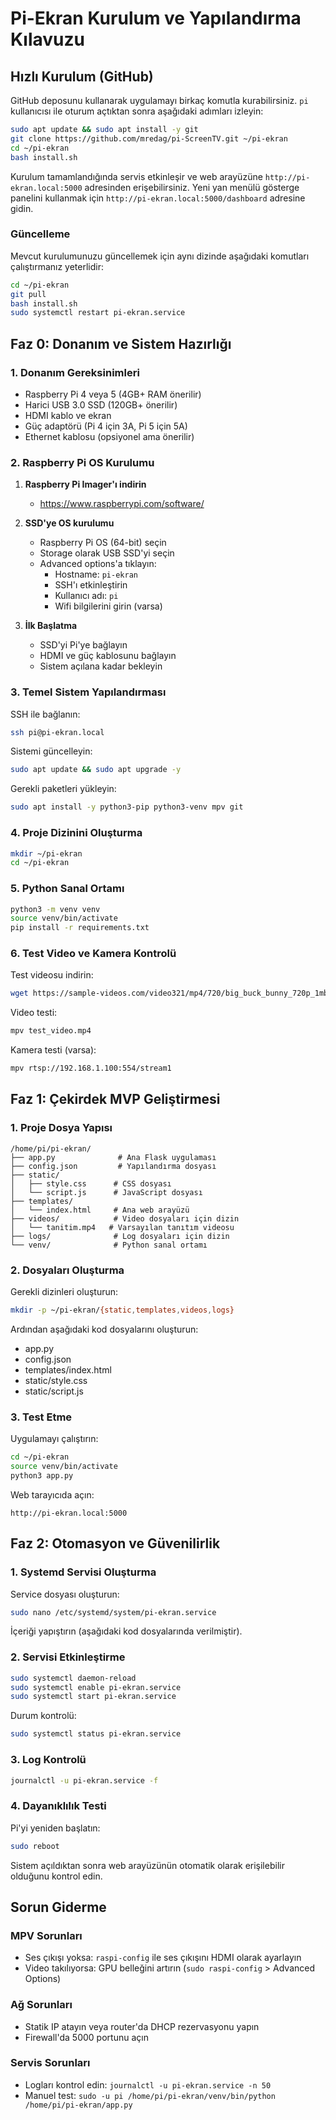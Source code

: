 # Pi-Ekran Kurulum ve Yapılandırma Kılavuzu

## Hızlı Kurulum (GitHub)

GitHub deposunu kullanarak uygulamayı birkaç komutla kurabilirsiniz. `pi` kullanıcısı ile oturum açtıktan sonra aşağıdaki adımları izleyin:

```bash
sudo apt update && sudo apt install -y git
git clone https://github.com/mredag/pi-ScreenTV.git ~/pi-ekran
cd ~/pi-ekran
bash install.sh
```

Kurulum tamamlandığında servis etkinleşir ve web arayüzüne `http://pi-ekran.local:5000` adresinden erişebilirsiniz.
Yeni yan menülü gösterge panelini kullanmak için `http://pi-ekran.local:5000/dashboard` adresine gidin.

### Güncelleme

Mevcut kurulumunuzu güncellemek için aynı dizinde aşağıdaki komutları çalıştırmanız yeterlidir:

```bash
cd ~/pi-ekran
git pull
bash install.sh
sudo systemctl restart pi-ekran.service
```

## Faz 0: Donanım ve Sistem Hazırlığı

### 1. Donanım Gereksinimleri
- Raspberry Pi 4 veya 5 (4GB+ RAM önerilir)
- Harici USB 3.0 SSD (120GB+ önerilir)
- HDMI kablo ve ekran
- Güç adaptörü (Pi 4 için 3A, Pi 5 için 5A)
- Ethernet kablosu (opsiyonel ama önerilir)

### 2. Raspberry Pi OS Kurulumu

1. **Raspberry Pi Imager'ı indirin**
   - https://www.raspberrypi.com/software/

2. **SSD'ye OS kurulumu**
   - Raspberry Pi OS (64-bit) seçin
   - Storage olarak USB SSD'yi seçin
   - Advanced options'a tıklayın:
     - Hostname: `pi-ekran`
     - SSH'ı etkinleştirin
     - Kullanıcı adı: `pi`
     - Wifi bilgilerini girin (varsa)

3. **İlk Başlatma**
   - SSD'yi Pi'ye bağlayın
   - HDMI ve güç kablosunu bağlayın
   - Sistem açılana kadar bekleyin

### 3. Temel Sistem Yapılandırması

SSH ile bağlanın:
```bash
ssh pi@pi-ekran.local
```

Sistemi güncelleyin:
```bash
sudo apt update && sudo apt upgrade -y
```

Gerekli paketleri yükleyin:
```bash
sudo apt install -y python3-pip python3-venv mpv git
```

### 4. Proje Dizinini Oluşturma

```bash
mkdir ~/pi-ekran
cd ~/pi-ekran
```

### 5. Python Sanal Ortamı

```bash
python3 -m venv venv
source venv/bin/activate
pip install -r requirements.txt
```

### 6. Test Video ve Kamera Kontrolü

Test videosu indirin:
```bash
wget https://sample-videos.com/video321/mp4/720/big_buck_bunny_720p_1mb.mp4 -O test_video.mp4
```

Video testi:
```bash
mpv test_video.mp4
```

Kamera testi (varsa):
```bash
mpv rtsp://192.168.1.100:554/stream1
```

## Faz 1: Çekirdek MVP Geliştirmesi

### 1. Proje Dosya Yapısı

```
/home/pi/pi-ekran/
├── app.py              # Ana Flask uygulaması
├── config.json         # Yapılandırma dosyası
├── static/
│   ├── style.css      # CSS dosyası
│   └── script.js      # JavaScript dosyası
├── templates/
│   └── index.html     # Ana web arayüzü
├── videos/            # Video dosyaları için dizin
│   └── tanitim.mp4   # Varsayılan tanıtım videosu
├── logs/              # Log dosyaları için dizin
└── venv/              # Python sanal ortamı
```

### 2. Dosyaları Oluşturma

Gerekli dizinleri oluşturun:
```bash
mkdir -p ~/pi-ekran/{static,templates,videos,logs}
```

Ardından aşağıdaki kod dosyalarını oluşturun:
- app.py
- config.json
- templates/index.html
- static/style.css
- static/script.js

### 3. Test Etme

Uygulamayı çalıştırın:
```bash
cd ~/pi-ekran
source venv/bin/activate
python3 app.py
```

Web tarayıcıda açın:
```
http://pi-ekran.local:5000
```

## Faz 2: Otomasyon ve Güvenilirlik

### 1. Systemd Servisi Oluşturma

Service dosyası oluşturun:
```bash
sudo nano /etc/systemd/system/pi-ekran.service
```

İçeriği yapıştırın (aşağıdaki kod dosyalarında verilmiştir).

### 2. Servisi Etkinleştirme

```bash
sudo systemctl daemon-reload
sudo systemctl enable pi-ekran.service
sudo systemctl start pi-ekran.service
```

Durum kontrolü:
```bash
sudo systemctl status pi-ekran.service
```

### 3. Log Kontrolü

```bash
journalctl -u pi-ekran.service -f
```

### 4. Dayanıklılık Testi

Pi'yi yeniden başlatın:
```bash
sudo reboot
```

Sistem açıldıktan sonra web arayüzünün otomatik olarak erişilebilir olduğunu kontrol edin.

## Sorun Giderme

### MPV Sorunları
- Ses çıkışı yoksa: `raspi-config` ile ses çıkışını HDMI olarak ayarlayın
- Video takılıyorsa: GPU belleğini artırın (`sudo raspi-config` > Advanced Options)

### Ağ Sorunları
- Statik IP atayın veya router'da DHCP rezervasyonu yapın
- Firewall'da 5000 portunu açın

### Servis Sorunları
- Logları kontrol edin: `journalctl -u pi-ekran.service -n 50`
- Manuel test: `sudo -u pi /home/pi/pi-ekran/venv/bin/python /home/pi/pi-ekran/app.py`
